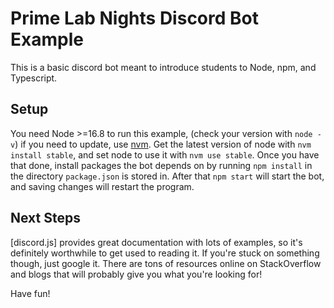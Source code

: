 # Prime Lab Nights Discord Bot Example

This is a basic discord bot meant to introduce students to Node, npm, and Typescript.

## Setup

You need Node >=16.8 to run this example, (check your version with `node -v`) if you need to update, use [nvm](https://github.com/nvm-sh/nvm#about). Get the latest version of node with `nvm install stable`, and set node to use it with `nvm use stable`. Once you have that done, install packages the bot depends on by running `npm install` in the directory `package.json` is stored in. After that `npm start` will start the bot, and saving changes will restart the program.

## Next Steps

[discord.js] provides great documentation with lots of examples, so it's definitely worthwhile to get used to reading it. If you're stuck on something though, just google it. There are tons of resources online on StackOverflow and blogs that will probably give you what you're looking for!

Have fun!
